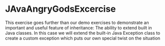 # JAvaAngryGodsExcercise
This exercise goes further than our demo exercises to demonstrate an important and useful feature of inheritance: The ability to extend built in Java classes.  In this case we will extend the built-in Java Exception class to create a custom exception which puts our own special twist on the situation
